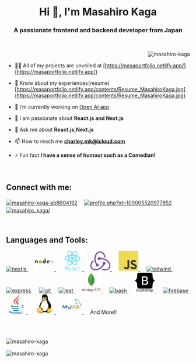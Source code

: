 <h1 align="center">Hi 👋, I'm Masahiro Kaga</h1>

<h3 align="center">A passionate frontend and backend developer from Japan</h3>

<br />

<p align="right"> <img src="https://komarev.com/ghpvc/?username=masahiro-kaga&label=Profile%20views&color=0e75b6&style=flat" alt="masahiro-kaga" /> </p>

- 👨‍💻 All of my projects are unveiled at [https://masaportfolio.netlify.app/](https://masaportfolio.netlify.app/)

- 📄 Know about my experiences(resume) [https://masaportfolio.netlify.app/contents/Resume_MasahiroKaga.jpg](https://masaportfolio.netlify.app/contents/Resume_MasahiroKaga.jpg)

- 🔭 I’m currently working on [Open AI app](https://github.com/Masahiro-Kaga/gpt-app)

- 🌱 I am passionate about **React.js and Next.js**

- 💬 Ask me about **React.js,Next.js**

- 📫 How to reach me **charley.mk@icloud.com**


- ⚡ Fun fact **I have a sense of humour such as a Comedian!**  

<br />

<h2 align="left">Connect with me:</h2>
<p align="left">
  <a href="https://linkedin.com/in/masahiro-kaga-ab8604192" target="blank"
    ><img
      align="center"
      src="https://raw.githubusercontent.com/rahuldkjain/github-profile-readme-generator/master/src/images/icons/Social/linked-in-alt.svg"
      alt="masahiro-kaga-ab8604192"
      height="55"
      width="55" /></a
  >　
  <a href="https://fb.com/profile.php?id=100005520977852" target="blank"
    ><img
      align="center"
      src="https://raw.githubusercontent.com/rahuldkjain/github-profile-readme-generator/master/src/images/icons/Social/facebook.svg"
      alt="profile.php?id=100005520977852"
      height="55"
      width="55" /></a
  >　
  <a href="https://instagram.com/masahiro_kaga/" target="blank"
    ><img
      align="center"
      src="https://raw.githubusercontent.com/rahuldkjain/github-profile-readme-generator/master/src/images/icons/Social/instagram.svg"
      alt="masahiro_kaga/"
      height="55"
      width="55" /></a
  >　
</p>

<br />

<h2 align="left">Languages and Tools:</h2>
<p align="left">
  <a href="https://nextjs.org/" target="_blank" rel="noreferrer">
    <img
      src="https://hendrixer.github.io/nextjs-course/44f073f9132a0459819eae6afa5b3807/next_with_bg.svg"
      alt="nextjs"
      width="55"
      height="55"
    /> </a
  >　
  <a href="https://nodejs.org" target="_blank" rel="noreferrer">
    <img
      src="https://raw.githubusercontent.com/devicons/devicon/master/icons/nodejs/nodejs-original-wordmark.svg"
      alt="nodejs"
      width="55"
      height="55"
    /> </a
  >　
  <a href="https://reactjs.org/" target="_blank" rel="noreferrer">
    <img
      src="https://raw.githubusercontent.com/devicons/devicon/master/icons/react/react-original-wordmark.svg"
      alt="react"
      width="55"
      height="55"
    /> </a
  >　
  <a href="https://redux.js.org" target="_blank" rel="noreferrer">
    <img
      src="https://raw.githubusercontent.com/devicons/devicon/master/icons/redux/redux-original.svg"
      alt="redux"
      width="55"
      height="55"
    /> </a
  >　
  <a
    href="https://developer.mozilla.org/en-US/docs/Web/JavaScript"
    target="_blank"
    rel="noreferrer"
  >
    <img
      src="https://raw.githubusercontent.com/devicons/devicon/master/icons/javascript/javascript-original.svg"
      alt="javascript"
      width="55"
      height="55"
    /> </a
  >　
  <a href="https://tailwindcss.com/" target="_blank" rel="noreferrer">
    <img
      src="https://www.vectorlogo.zone/logos/tailwindcss/tailwindcss-icon.svg"
      alt="tailwind"
      width="55"
      height="55"
    /> </a
  >　
  <a href="https://expressjs.com" target="_blank" rel="noreferrer">
    <img
      src="https://wsofter.ru/wp-content/uploads/2017/12/node-express.png"
      alt="express"
      width="55"
      height="55"
    /> </a
  >　
  <a href="https://git-scm.com/" target="_blank" rel="noreferrer">
    <img
      src="https://www.vectorlogo.zone/logos/git-scm/git-scm-icon.svg"
      alt="git"
      width="55"
      height="55"
    /> </a
  >　
  <a href="https://jestjs.io" target="_blank" rel="noreferrer">
    <img
      src="https://www.vectorlogo.zone/logos/jestjsio/jestjsio-icon.svg"
      alt="jest"
      width="55"
      height="55"
    /> </a
  >　
  <a href="https://www.mongodb.com/" target="_blank" rel="noreferrer">
    <img
      src="https://raw.githubusercontent.com/devicons/devicon/master/icons/mongodb/mongodb-original-wordmark.svg"
      alt="mongodb"
      width="55"
      height="55"
    /> </a
  >　
  <a href="https://www.gnu.org/software/bash/" target="_blank" rel="noreferrer">
    <img
      src="https://upload.wikimedia.org/wikipedia/commons/4/4b/Bash_Logo_Colored.svg"
      alt="bash"
      width="55"
      height="55"
    /> </a
  >　
  <a href="https://getbootstrap.com" target="_blank" rel="noreferrer">
    <img
      src="https://raw.githubusercontent.com/devicons/devicon/master/icons/bootstrap/bootstrap-plain-wordmark.svg"
      alt="bootstrap"
      width="55"
      height="55"
    /> </a
  >　
  <a href="https://firebase.google.com/" target="_blank" rel="noreferrer">
    <img
      src="https://www.vectorlogo.zone/logos/firebase/firebase-icon.svg"
      alt="firebase"
      width="55"
      height="55"
    /> </a
  >　
  <a href="https://www.java.com" target="_blank" rel="noreferrer">
    <img
      src="https://raw.githubusercontent.com/devicons/devicon/master/icons/java/java-original.svg"
      alt="java"
      width="55"
      height="55"
    /> </a
  >　
  <a href="https://www.linux.org/" target="_blank" rel="noreferrer">
    <img
      src="https://raw.githubusercontent.com/devicons/devicon/master/icons/linux/linux-original.svg"
      alt="linux"
      width="55"
      height="55"
    /> </a
  >　

  <a href="https://www.mysql.com/" target="_blank" rel="noreferrer">
    <img
      src="https://raw.githubusercontent.com/devicons/devicon/master/icons/mysql/mysql-original-wordmark.svg"
      alt="mysql"
      width="55"
      height="55"
    /> </a
  >　 And More!!
</p>

<br />
<br />

<p>
  <img
    align="ceneter"
    src="https://github-readme-stats.vercel.app/api/top-langs?username=masahiro-kaga&show_icons=true&locale=en&layout=compact"
    alt="masahiro-kaga"
  />

  <img
    align="center"
    src="https://github-readme-stats.vercel.app/api?username=masahiro-kaga&show_icons=true&locale=en"
    alt="masahiro-kaga"
  />
</p>
